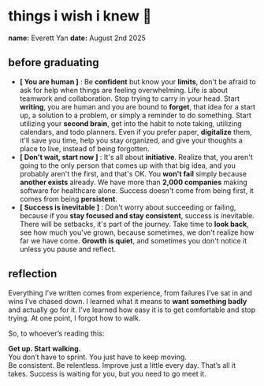 # things i wish i knew 🌸

**name:**  Everett Yan
**date:**  August 2nd 2025

## before graduating 
- **[ You are human ]** : Be **confident** but know your **limits**, don't be afraid to ask for help when things are feeling overwhelming. Life is about teamwork and collaboration. Stop trying to carry in your head. Start **writing**, you are human and you are bound to **forget**, that idea for a start up, a solution to a problem, or simply a reminder to do something. Start utilizing your **second brain**, get into the habit to note taking, utilizing calendars, and todo planners. Even if you prefer paper, **digitalize** them, it'll save you time, help you stay organized, and give your thoughts a place to live, instead of being forgotten.
- **[ Don't wait, start now ]** : It's all about **initiative**. Realize that, you aren't going to the only person that comes up with that big idea, and you probably aren't the first, and that's OK. You **won't fail** simply because **another exists** already. We have more than **2,000 companies** making software for healthcare alone. Success doesn't come from being first, it comes from being **persistent**.
- **[ Success is inevitable ]** : Don't worry about succeeding or failing, because if you **stay focused and stay consistent**, success is inevitable. There will be setbacks, it's part of the journey. Take time to **look back**, see how much you've grown, because sometimes, we don't realize how far we have come. **Growth is quiet**, and sometimes you don't notice it unless you pause and reflect.

## reflection  
Everything I’ve written comes from experience, from failures I’ve sat in and wins I’ve chased down. I learned what it means to **want something badly** and actually go for it. I’ve learned how easy it is to get comfortable and stop trying. At one point, I forgot how to walk.

So, to whoever’s reading this:

**Get up. Start walking.**  
You don’t have to sprint. You just have to keep moving.  
Be consistent. Be relentless. Improve just a little every day. That’s all it takes.
Success is waiting for you, but you need to go meet it.
